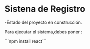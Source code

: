 <h1> Sistena de Registro </h1>

-Estado del proyecto en construcción.

Para ejecutar el sistema,debes poner :

´´´npm install react´´´

